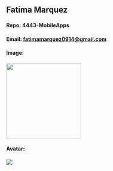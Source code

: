 ## Fatima Marquez
#### Repo: 4443-MobileApps
#### Email: fatimamarquez0914@gmail.com
#### Image:
<img src="https://images2.imgbox.com/45/a6/gkic7bME_o.jpg" width="200">

#### Avatar:
<img src = "https://www.avatarsinpixels.com/chibi/5/170598508162349/avatar.png">
